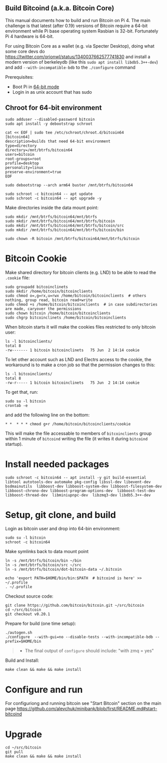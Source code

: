 ## Build Bitcoind (a.k.a. Bitcoin Core)


This manual documents how to build and run Bitcoin on Pi 4. The main challenge is that latest (after 0.19) versions of Bitcoin require a 64-bit environment while Pi base operating system Rasbian is 32-bit. Fortunately Pi 4 hardware is 64-bit.

For using Bitcoin Core as a wallet (e.g. via Specter Desktop), doing what some core devs do https://twitter.com/orionwl/status/1340037662577741830 and install a modern version of berkeleydb (like this `sudo apt install libdb5.3++-dev`) and add `--with-incompatible-bdb` to the `./configure` command

Prerequisites:
 * Boot Pi in [64-bit mode](https://medium.com/for-linux-users/how-to-make-your-raspberry-pi-4-faster-with-a-64-bit-kernel-77028c47d653) 
 * Login in as unix account that has sudo


## Chroot for 64-bit environment

```
sudo adduser --disabled-password bitcoin
sudo apt install -y debootstrap schroot

cat << EOF | sudo tee /etc/schroot/chroot.d/bitcoin64
[bitcoin64]
description=builds that need 64-bit environment
type=directory
directory=/mnt/btrfs/bitcoin64
users=bitcoin
root-groups=root
profile=desktop
personality=linux
preserve-environment=true
EOF

sudo debootstrap --arch arm64 buster /mnt/btrfs/bitcoin64

sudo schroot -c bitcoin64 -- apt update
sudo schroot -c bitcoin64 -- apt upgrade -y
```

Make directories inside the data mount point:
```
sudo mkdir /mnt/btrfs/bitcoin64/mnt/btrfs
sudo mkdir /mnt/btrfs/bitcoin64/mnt/btrfs/bitcoin
sudo mkdir /mnt/btrfs/bitcoin64/mnt/btrfs/bitcoin/src
sudo mkdir /mnt/btrfs/bitcoin64/mnt/btrfs/bitcoin/bin

sudo chown -R bitcoin /mnt/btrfs/bitcoin64/mnt/btrfs/bitcoin
```

# Bitcoin Cookie

Make shared directory for bitcoin clients (e.g. LND) to be able to read the `.cookie` file:

```
sudo groupadd bitcoinclinets
sudo mkdir /home/bitcoin/bitcoinclients
sudo chmod o=,g=rx,u=rwx /home/bitcoin/bitcoinclients  # others nothing, group read, bitcoin read+write
sudo chmod +s /home/bitcoin/bitcoinclients  # in case subdirectories are made, caryover the permissions
sudo chown bitcoin /home/bitcoin/bitcoinclients
sudo chgrp bitcoinclinets /home/bitcoin/bitcoinclients
```

When bitcoin starts it will make the cookies files restricted to only bitcoin user:
```
ls -l bitcoinclients/
total 8
-rw------- 1 bitcoin bitcoinclinets   75 Jun  2 14:14 cookie
```

To let other account such as LND and Electrs access to the cookie, the workaround is to make a cron job so that the permission changes to this:

```
ls -l bitcoinclients/
total 8
-rw-r----- 1 bitcoin bitcoinclinets   75 Jun  2 14:14 cookie
```

To get that, run:
```
sudo su -l bitcoin
crontab -e
```
and add the following line on the bottom:
```
* *  * * * chmod g+r /home/bitcoin/bitcoinclients/cookie
```

This will make the file accessable to members of `bitcoinclients` group within 1 minute of `bitcoind` writing the file (it writes it during `bitcoind` startup).


# Install needed packages
```
sudo schroot -c bitcoin64 -- apt install -y git build-essential libtool autotools-dev automake pkg-config libssl-dev libevent-dev bsdmainutils  libboost-dev libboost-system-dev libboost-filesystem-dev  libboost-chrono-dev libboost-program-options-dev  libboost-test-dev libboost-thread-dev  libminiupnpc-dev  libzmq3-dev libdb5.3++-dev
```


# Setup, git clone, and build

Login as bitcoin user and drop into 64-bin environment:
```
sudo su -l bitcoin
schroot -c bitcoin64
```

Make symlinks back to data mount point
```
ln -s /mnt/btrfs/bitcoin/bin ~/bin
ln -s /mnt/btrfs/bitcoin/src ~/src
ln -s /mnt/btrfs/bitcoin/dot-bitcoin-data ~/.bitcoin

echo 'export PATH=$HOME/bin/bin:$PATH  # bitcoind is here' >> ~/.profile
. ~/.profile
```


Checkout source code:
```
git clone https://github.com/bitcoin/bitcoin.git ~/src/bitcoin
cd ~/src/bitcoin
git checkout v0.20.1
```

Prepare for build (one time setup):
```
./autogen.sh
./configure  --with-gui=no --disable-tests --with-incompatible-bdb --prefix=$HOME/bin 
```
> - The final output of `configure` should include:   "with zmq  = yes"

Build and Install:
```
make clean && make && make install
```

# Configure and run

For configuriong and running bitcoin see "Start Bitcoin" section on the main page https://github.com/alevchuk/minibank/blob/first/README.md#start-bitcoind

# Upgrade
```
cd ~/src/bitcoin
git pull
make clean && make && make install
```
